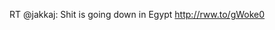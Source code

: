 <!--
id: 2968074684
link: http://kevinisom.info/post/2968074684/rt-jakkaj-shit-is-going-down-in-egypt
slug: rt-jakkaj-shit-is-going-down-in-egypt
date: Fri Jan 28 2011 14:35:20 GMT+1300 (NZDT)
raw: {"blog_name":"kevinisom","id":2968074684,"post_url":"http://kevinisom.info/post/2968074684/rt-jakkaj-shit-is-going-down-in-egypt","slug":"rt-jakkaj-shit-is-going-down-in-egypt","type":"text","date":"2011-01-28 01:35:20 GMT","timestamp":1296178520,"state":"published","format":"html","reblog_key":"U8FvnLtu","tags":[],"short_url":"http://tmblr.co/Zw68Yy2mwJcy","highlighted":[],"feed_item":"http://twitter.com/kev_nz/statuses/30798554402394112","from_feed_id":"650289","note_count":0,"title":null,"body":"<p>RT @jakkaj: Shit is going down in Egypt <a href=\"http://rww.to/gWoke0\" target=\"_blank\">http://rww.to/gWoke0</a></p>"}
publish: 2011-01-028
tags: 
title: null
-->


RT @jakkaj: Shit is going down in Egypt <http://rww.to/gWoke0>


